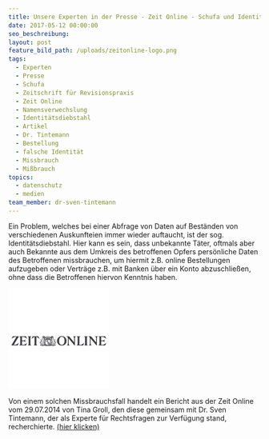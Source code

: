 ```yaml
---
title: Unsere Experten in der Presse - Zeit Online - Schufa und Identitätsdiebstahl
date: 2017-05-12 00:00:00
seo_beschreibung:
layout: post
feature_bild_path: /uploads/zeitonline-logo.png
tags:
  - Experten
  - Presse
  - Schufa
  - Zeitschrift für Revisionspraxis
  - Zeit Online
  - Namensverwechslung
  - Identitätsdiebstahl
  - Artikel
  - Dr. Tintemann
  - Bestellung
  - falsche Identität
  - Missbrauch
  - Mißbrauch
topics:
  - datenschutz
  - medien
team_member: dr-sven-tintemann
---
```



Ein Problem, welches bei einer Abfrage von Daten auf Beständen von verschiedenen Auskunfteien immer wieder auftaucht, ist der sog. Identitätsdiebstahl. Hier kann es sein, dass unbekannte Täter, oftmals aber auch Bekannte aus dem Umkreis des betroffenen Opfers persönliche Daten des Betroffenen missbrauchen, um hiermit z.B. online Bestellungen aufzugeben oder Verträge z.B. mit Banken über ein Konto abzuschließen, ohne dass die Betroffenen hiervon Kenntnis haben.

[![Zeit Online Logo - Fremde Marke](/uploads/versions/zeitonline-logo---x----200-200x---.png)](http://www.zeit.de/digital/datenschutz/2014-07/identitaetsdiebstahl-falsche-schufa-daten)

Von einem solchen Missbrauchsfall handelt ein Bericht aus der Zeit Online vom 29.07.2014 von Tina Groll, den diese gemeinsam mit Dr. Sven Tintemann, der als Experte für Rechtsfragen zur Verfügung stand, recherchierte. [(hier klicken)](http://www.zeit.de/digital/datenschutz/2014-07/identitaetsdiebstahl-falsche-schufa-daten)